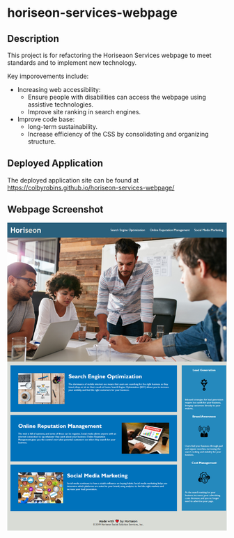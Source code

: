 # horiseon-services-webpage

## Description

This project is for refactoring the Horiseaon Services webpage to meet standards and to implement new technology. 

Key imporovements include:

- Increasing web accessibility:
    - Ensure people with disabilities can access the webpage using assistive technologies.
    - Improve site ranking in search engines.
- Improve code base:
    - long-term sustainability.
    - Increase efficiency of the CSS by consolidating and organizing structure.


## Deployed Application

The deployed application site can be found at https://colbyrobins.github.io/horiseon-services-webpage/

## Webpage Screenshot

![The Horiseon webpage](./assets/images/colbyrobins.github.io_horiseon-services-webpage_.png)
